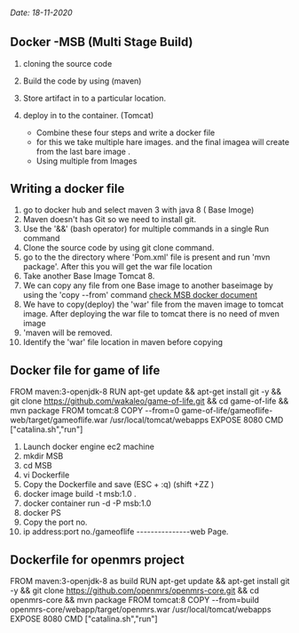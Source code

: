 ###### Date: 18-11-2020
## Docker -MSB (Multi Stage Build)    

1. cloning the source code 
2. Build the code by using (maven)
3. Store artifact in to a particular location.
4. deploy in to the container. (Tomcat)

    * Combine these four steps and write a docker file 
    * for this we take multiple hare images. and the final imagea will create from the last bare image .
    * Using multiple from Images

## Writing a docker file

1. go to docker hub and select maven 3 with java 8 ( Base Imoge)
2. Maven doesn't has Git so we need to install git. 
3. Use the '&&' (bash operator) for multiple commands in a single Run command
4. Clone the source code by using git clone command. 
5. go to the the directory where 'Pom.xml'  file is present and run 'mvn package'. After this you will get the war file location
6. Take another Base Image Tomcat 8. 
7. We can copy any file from one Base image to another baseimage by using the 'copy --from' command [check MSB docker document](https://docs.docker.com/develop/develop-images/multistage-build/) 
8. We have to copy(deploy) the 'war' file from the maven image to tomcat image. After deploying the war file to tomcat there is no need of mven image
9. 'maven will be removed. 
10. Identify the 'war' file location in maven before copying

## Docker file for game of life

FROM maven:3-openjdk-8
RUN apt-get update && apt-get install git -y && git clone https://github.com/wakaleo/game-of-life.git && cd game-of-life && mvn package
FROM tomcat:8
COPY --from=0 game-of-life/gameoflife-web/target/gameoflife.war /usr/local/tomcat/webapps
EXPOSE 8080
CMD ["catalina.sh","run"]


1. Launch docker engine ec2 machine
2. mkdir MSB
3. cd MSB
4. vi Dockerfile
5. Copy the Dockerfile and save (ESC + :q) (shift +ZZ ) 
6. docker image build -t msb:1.0 .
7. docker container run -d -P msb:1.0
8. docker PS
9. Copy the port no.
10. ip address:port no./gameoflife ---------------web Page.


## Dockerfile for openmrs project


FROM maven:3-openjdk-8 as build
RUN apt-get update && apt-get install git -y && git clone https://github.com/openmrs/openmrs-core.git && cd openmrs-core && mvn package
FROM tomcat:8
COPY --from=build openmrs-core/webapp/target/openmrs.war /usr/local/tomcat/webapps
EXPOSE 8080
CMD ["catalina.sh","run"]